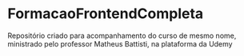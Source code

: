 # FormacaoFrontendCompleta
Repositório criado para acompanhamento do curso de mesmo nome, ministrado pelo professor Matheus Battisti, na plataforma da Udemy
